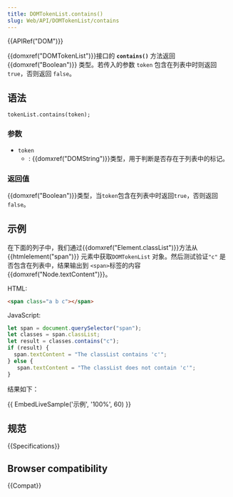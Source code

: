 ```yaml
---
title: DOMTokenList.contains()
slug: Web/API/DOMTokenList/contains
---
```


{{APIRef("DOM")}}

{{domxref("DOMTokenList")}}接口的 **`contains()`** 方法返回 {{domxref("Boolean")}} 类型。若传入的参数 `token` 包含在列表中时则返回`true`，否则返回 `false`。

## 语法

```plain
tokenList.contains(token);
```

### 参数

- `token`
  - : {{domxref("DOMString")}}类型，用于判断是否存在于列表中的标记。

### 返回值

{{domxref("Boolean")}}类型，当`token`包含在列表中时返回`true`，否则返回`false`。

## 示例

在下面的列子中，我们通过{{domxref("Element.classList")}}方法从 {{htmlelement("span")}} 元素中获取`DOMTokenList` 对象。然后测试验证`"c"` 是否包含在列表中，结果输出到 `<span>`标签的内容 {{domxref("Node.textContent")}}。

HTML:

```html
<span class="a b c"></span>
```

JavaScript:

```js
let span = document.querySelector("span");
let classes = span.classList;
let result = classes.contains("c");
if (result) {
  span.textContent = "The classList contains 'c'";
} else {
   span.textContent = "The classList does not contain 'c'";
}
```

结果如下：

{{ EmbedLiveSample('示例', '100%', 60) }}

## 规范

{{Specifications}}

## Browser compatibility

{{Compat}}
